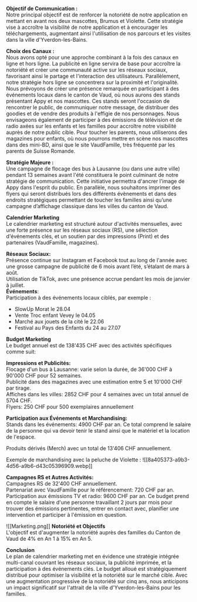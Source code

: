 **Objectif de Communication :**  
Notre principal objectif est de renforcer la notoriété de notre application en mettant en avant nos deux mascottes, Brumus et Violette. Cette stratégie vise à accroître la visibilité de notre application et à encourager les téléchargements, augmentant ainsi l'utilisation de nos parcours et les visites dans la ville d'Yverdon-les-Bains.  
  
**Choix des Canaux :**  
Nous avons opté pour une approche combinant à la fois des canaux en ligne et hors ligne. La publicité en ligne servira de base pour accroître la notoriété et créer une communauté active sur les réseaux sociaux, favorisant ainsi le partage et l'interaction des utilisateurs. Parallèlement, notre stratégie hors ligne se concentrera sur la proximité et l'originalité. Nous prévoyons de créer une présence remarquée en participant à des événements locaux dans le canton de Vaud, où nous aurons des stands présentant Appy et nos mascottes. Ces stands seront l'occasion de rencontrer le public, de communiquer notre message, de distribuer des goodies et de vendre des produits à l'effigie de nos personnages. Nous envisageons également de participer à des émissions de télévision et de radio axées sur les enfants et les familles pour accroître notre visibilité auprès de notre public cible. Pour toucher les parents, nous utiliserons des magazines pour enfants, où nous pourrons mettre en scène nos mascottes dans des mini-BD, ainsi que le site VaudFamille, très fréquenté par les parents de Suisse Romande.  
  
**Stratégie Majeure :**  
Une campagne de flocage des bus à Lausanne (ou dans une autre ville) pendant 13 semaines avant l'été constituera le point culminant de notre stratégie de communication. Cette initiative permettra d'ancrer l'image de Appy dans l'esprit du public. En parallèle, nous souhaitons imprimer des flyers qui seront distribués lors des différents évènements et dans des endroits stratégiques permettant de toucher les familles ainsi qu’une campagne d’affichage classique dans les villes du canton de Vaud.  
  
**Calendrier Marketing**  
Le calendrier marketing est structuré autour d'activités mensuelles, avec une forte présence sur les réseaux sociaux (RS), une sélection d'événements clés, et un soutien par des impressions (Print) et des partenaires (VaudFamille, magazines).  
  
**Réseaux Sociaux:**  
Présence continue sur Instagram et Facebook tout au long de l'année avec une grosse campagne de publicité de 6 mois avant l’été, s’étalant de mars à août.  
Utilisation de TikTok, avec une présence accrue pendant les mois de janvier à juillet.  
**Événements**:  
Participation à des événements locaux ciblés, par exemple :  
- SlowUp Morat le 28.04  
- Vente Troc enfant Vevey le 04.05  
- Marché aux jouets de la cité le 22.06  
- Festival au Pays des Enfants du 24 au 27.07  

**Budget Marketing**  
Le budget annuel est de 138'435 CHF avec des activités spécifiques comme suit:  

**Impressions et Publicités:**  
Flocage d'un bus à Lausanne: varie selon la durée, de 36'000 CHF à 90'000 CHF pour 52 semaines.  
Publicité dans des magazines avec une estimation entre 5 et 10'000 CHF par tirage.  
Affiches dans les villes: 2852 CHF pour 4 semaines avec un total annuel de 5704 CHF.  
Flyers: 250 CHF pour 500 exemplaires annuellement

**Participation aux Événements et Marchandising:**  
Stands dans les événements: 4900 CHF par an. Ce total comprend le salaire de la personne qui va devoir tenir le stand ainsi que le matériel et la location de l'espace. 

Produits dérivés (Merch) avec un total de 13'406 CHF annuellement. 

Exemple de marchandising avec la peluche de Violette : 
![[8a405373-a9b3-4d56-a9b6-d43c05396909.webp]]

**Campagnes RS et Autres Activités:**  
Campagnes RS de 32'400 CHF annuellement.  
Partenariat avec VaudFamille pour le référencement: 720 CHF par an.  
Participation aux émissions TV et radio: 9600 CHF par an. Ce budget prend en compte le salaire d'une personne travaillant 2 jours par mois pour trouver des émissions pertinentes, entrer en contact avec, planifier une intervention et participer à l'émission en question. 

![[Marketing.png]]
**Notoriété et Objectifs**  
L'objectif est d'augmenter la notoriété auprès des familles du Canton de Vaud de 4% en An 1 à 15% en An 5.  

**Conclusion**  
Le plan de calendrier marketing met en évidence une stratégie intégrée multi-canal couvrant les réseaux sociaux, la publicité imprimée, et la participation à des événements clés. Le budget alloué est stratégiquement distribué pour optimiser la visibilité et la notoriété sur le marché cible. Avec une augmentation progressive de la notoriété sur cinq ans, nous anticipons un impact significatif sur l'attrait de la ville d'Yverdon-les-Bains pour les familles.
